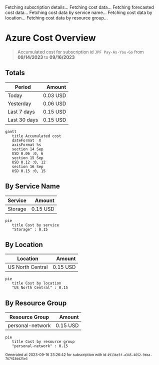 Fetching subscription details...
Fetching cost data...
Fetching forecasted cost data...
Fetching cost data by service name...
Fetching cost data by location...
Fetching cost data by resource group...
# Azure Cost Overview

> Accumulated cost for subscription id `JPF Pay-As-You-Go` from **09/14/2023** to **09/16/2023**

## Totals

|Period|Amount|
|---|---:|
|Today|0.03 USD|
|Yesterday|0.06 USD|
|Last 7 days|0.15 USD|
|Last 30 days|0.15 USD|

```mermaid
gantt
   title Accumulated cost
   dateFormat  X
   axisFormat %s
   section 14 Sep
   USD 0.06 :0, 6
   section 15 Sep
   USD 0.12 :0, 12
   section 16 Sep
   USD 0.15 :0, 15
```

## By Service Name

|Service|Amount|
|---|---:|
|Storage|0.15 USD|

```mermaid
pie
   title Cost by service
   "Storage" : 0.15
```

## By Location

|Location|Amount|
|---|---:|
|US North Central|0.15 USD|

```mermaid
pie
   title Cost by location
   "US North Central" : 0.15
```

## By Resource Group

|Resource Group|Amount|
|---|---:|
|personal-network|0.15 USD|

```mermaid
pie
   title Cost by resource group
   "personal-network" : 0.15
```

<sup>Generated at 2023-09-16 23:26:42 for subscription with id `4913be3f-a345-4652-9bba-767418dd25e3`</sup>
